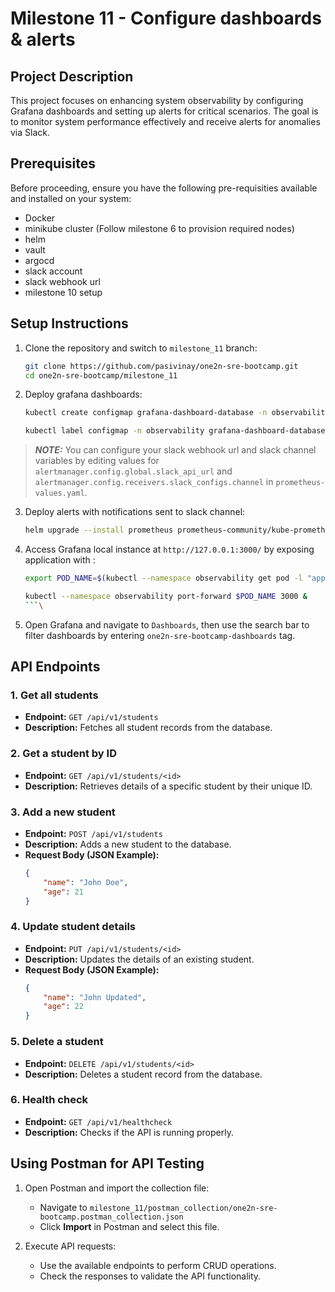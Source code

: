 # Milestone 11 - Configure dashboards & alerts

## Project Description

This project focuses on enhancing system observability by configuring Grafana dashboards and setting up alerts for critical scenarios. The goal is to monitor system performance effectively and receive alerts for anomalies via Slack.

## Prerequisites

Before proceeding, ensure you have the following pre-requisities available and installed on your system:

- Docker
- minikube cluster (Follow milestone 6 to provision required nodes)
- helm
- vault
- argocd
- slack account
- slack webhook url
- milestone 10 setup


## Setup Instructions

1. Clone the repository and switch to `milestone_11` branch:
    ```bash
    git clone https://github.com/pasivinay/one2n-sre-bootcamp.git
    cd one2n-sre-bootcamp/milestone_11
    ```

2. Deploy grafana dashboards:
    ```bash
    kubectl create configmap grafana-dashboard-database -n observability --from-file helm/observability/dashboards/database_metrics.json --from-file helm/observability/dashboards/application_error_logs.json --from-file helm/observability/dashboards/kube-state-metrics.json --from-file helm/observability/dashboards/blackbox-metrics.json --from-file helm/observability/dashboards/node-metrics.json

    kubectl label configmap -n observability grafana-dashboard-database grafana_dashboard="1"
    ```

> **_NOTE:_**  You can configure your slack webhook url and slack channel variables by editing values for `alertmanager.config.global.slack_api_url` and `alertmanager.config.receivers.slack_configs.channel` in `prometheus-values.yaml`.


3. Deploy alerts with notifications sent to slack channel:
    ```bash
    helm upgrade --install prometheus prometheus-community/kube-prometheus-stack -f  helm/observability/prometheus-values.yaml --namespace observability --create-namespace
    ```

4. Access Grafana local instance at `http://127.0.0.1:3000/` by exposing application with :
    ```bash
    export POD_NAME=$(kubectl --namespace observability get pod -l "app.kubernetes.io/name=grafana,app.kubernetes.io/instance=prometheus" -oname)

    kubectl --namespace observability port-forward $POD_NAME 3000 &
    ```\

5. Open Grafana and navigate to `Dashboards`, then use the search bar to filter dashboards by entering `one2n-sre-bootcamp-dashboards` tag.


## API Endpoints

### 1. Get all students
- **Endpoint:** `GET /api/v1/students`
- **Description:** Fetches all student records from the database.

### 2. Get a student by ID
- **Endpoint:** `GET /api/v1/students/<id>`
- **Description:** Retrieves details of a specific student by their unique ID.

### 3. Add a new student
- **Endpoint:** `POST /api/v1/students`
- **Description:** Adds a new student to the database.
- **Request Body (JSON Example):**
    ```json
    {
        "name": "John Doe",
        "age": 21
    }
    ```

### 4. Update student details
- **Endpoint:** `PUT /api/v1/students/<id>`
- **Description:** Updates the details of an existing student.
- **Request Body (JSON Example):**
    ```json
    {
        "name": "John Updated",
        "age": 22
    }
    ```

### 5. Delete a student
- **Endpoint:** `DELETE /api/v1/students/<id>`
- **Description:** Deletes a student record from the database.

### 6. Health check
- **Endpoint:** `GET /api/v1/healthcheck`
- **Description:** Checks if the API is running properly.


## Using Postman for API Testing

1. Open Postman and import the collection file:
   - Navigate to `milestone_11/postman_collection/one2n-sre-bootcamp.postman_collection.json`
   - Click **Import** in Postman and select this file.

2. Execute API requests:
   - Use the available endpoints to perform CRUD operations.
   - Check the responses to validate the API functionality.

